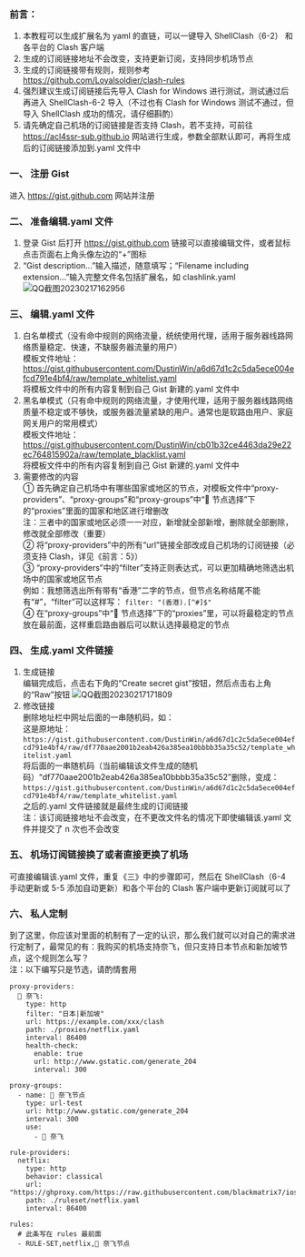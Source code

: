 ### 前言：
1. 本教程可以生成扩展名为 yaml 的直链，可以一键导入 ShellClash（6-2） 和各平台的 Clash 客户端
2. 生成的订阅链接地址不会改变，支持更新订阅，支持同步机场节点
3. 生成的订阅链接带有规则，规则参考 https://github.com/Loyalsoldier/clash-rules
4. 强烈建议生成订阅链接后先导入 Clash for Windows 进行测试，测试通过后再进入 ShellClash-6-2 导入（不过也有 Clash for Windows 测试不通过，但导入 ShellClash 成功的情况，请仔细斟酌）
5. 请先确定自己机场的订阅链接是否支持 Clash，若不支持，可前往 https://acl4ssr-sub.github.io 网站进行生成，参数全部默认即可，再将生成后的订阅链接添加到.yaml 文件中
### 一、 注册 Gist
进入 https://gist.github.com 网站并注册
### 二、 准备编辑.yaml 文件
1. 登录 Gist 后打开 https://gist.github.com 链接可以直接编辑文件，或者鼠标点击页面右上角头像左边的“+”图标
2. “Gist description...”输入描述，随意填写；“Filename including extension...”输入完整文件名包括扩展名，如 clashlink.yaml
![QQ截图20230217162956](https://user-images.githubusercontent.com/45238096/219593234-64833fcd-5200-4bea-849f-a1865d341fd2.png)
### 三、 编辑.yaml 文件
1. 白名单模式（没有命中规则的网络流量，统统使用代理，适用于服务器线路网络质量稳定、快速，不缺服务器流量的用户）  
模板文件地址：https://gist.githubusercontent.com/DustinWin/a6d67d1c2c5da5ece004efcd791e4bf4/raw/template_whitelist.yaml  
将模板文件中的所有内容复制到自己 Gist 新建的.yaml 文件中
2. 黑名单模式（只有命中规则的网络流量，才使用代理，适用于服务器线路网络质量不稳定或不够快，或服务器流量紧缺的用户。通常也是软路由用户、家庭网关用户的常用模式）  
模板文件地址：https://gist.githubusercontent.com/DustinWin/cb01b32ce4463da29e22ec764815902a/raw/template_blacklist.yaml  
将模板文件中的所有内容复制到自己 Gist 新建的.yaml 文件中
3. 需要修改的内容  
① 首先确定自己机场中有哪些国家或地区的节点，对模板文件中“proxy-providers”、“proxy-groups”和“proxy-groups”中“🔰 节点选择”下的“proxies”里面的国家和地区进行增删改  
注：三者中的国家或地区必须一一对应，新增就全部新增，删除就全部删除，修改就全部修改（重要）  
② 将“proxy-providers”中的所有“url”链接全部改成自己机场的订阅链接（必须支持 Clash，详见《前言：5》）  
③ “proxy-providers”中的“filter”支持正则表达式，可以更加精确地筛选出机场中的国家或地区节点  
例如：我想筛选出所有带有“香港”二字的节点，但节点名称结尾不能有“#”，“filter”可以这样写：
`filter: "(香港).[^#]$"`  
④ 在“proxy-groups”中“🔰 节点选择”下的“proxies”里，可以将最稳定的节点放在最前面，这样重启路由器后可以默认选择最稳定的节点
### 四、 生成.yaml 文件链接
1. 生成链接  
编辑完成后，点击右下角的“Create secret gist”按钮，然后点击右上角的“Raw”按钮
![QQ截图20230217171809](https://user-images.githubusercontent.com/45238096/219603714-534fe617-35b2-4f5d-acea-b2e691c50bed.png)
2. 修改链接  
删除地址栏中网址后面的一串随机码，如：  
这是原地址：  
`https://gist.githubusercontent.com/DustinWin/a6d67d1c2c5da5ece004efcd791e4bf4/raw/df770aae2001b2eab426a385ea10bbbb35a35c52/template_whitelist.yaml`  
将后面的一串随机码（当前编辑该文件生成的随机码）“df770aae2001b2eab426a385ea10bbbb35a35c52”删除，变成：  
`https://gist.githubusercontent.com/DustinWin/a6d67d1c2c5da5ece004efcd791e4bf4/raw/template_whitelist.yaml`  
之后的.yaml 文件链接就是最终生成的订阅链接  
注：该订阅链接地址不会改变，在不更改文件名的情况下即使编辑该.yaml 文件并提交了 n 次也不会改变
### 五、 机场订阅链接换了或者直接更换了机场
可直接编辑该.yaml 文件，重复《三》中的步骤即可，然后在 ShellClash（6-4 手动更新或 5-5 添加自动更新）和各个平台的 Clash 客户端中更新订阅就可以了
### 六、 私人定制
到了这里，你应该对里面的机制有了一定的认识，那么我们就可以对自己的需求进行定制了，最常见的有：我购买的机场支持奈飞，但只支持日本节点和新加坡节点，这个规则怎么写？  
注：以下编写只是节选，请酌情套用
```
proxy-providers:
  🎥 奈飞:
    type: http
    filter: "日本|新加坡"
    url: https://example.com/xxx/clash
    path: ./proxies/netflix.yaml
    interval: 86400
    health-check:
      enable: true
      url: http://www.gstatic.com/generate_204
      interval: 300

proxy-groups:
  - name: 🎥 奈飞节点
    type: url-test
    url: http://www.gstatic.com/generate_204
    interval: 300
    use:
      - 🎥 奈飞

rule-providers:
  netflix:
    type: http
    behavior: classical
    url: "https://ghproxy.com/https://raw.githubusercontent.com/blackmatrix7/ios_rule_script/master/rule/Clash/Netflix/Netflix.yaml"
    path: ./ruleset/netflix.yaml
    interval: 86400

rules:
  # 此条写在 rules 最前面
  - RULE-SET,netflix,🎥 奈飞节点
```
